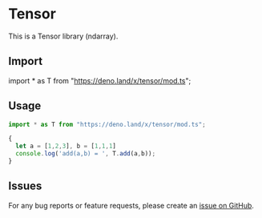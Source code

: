 # Tensor

This is a Tensor library (ndarray).

## Import

import * as T from "https://deno.land/x/tensor/mod.ts";


## Usage

```ts
import * as T from "https://deno.land/x/tensor/mod.ts";

{
  let a = [1,2,3], b = [1,1,1]
  console.log('add(a,b) = ', T.add(a,b));
}

```

## Issues

For any bug reports or feature requests, please create an [issue on GitHub](issues).